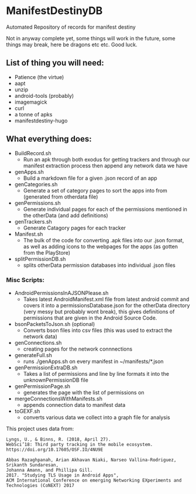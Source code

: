 # ManifestDestinyDB
Automated Repository of records for manifest destiny

Not in anyway complete yet, some things will work in the future, some things may break, here be dragons etc etc. Good luck. 

## List of thing you will need:
- Patience (the virtue)
- aapt
- unzip
- android-tools (probably)
- imagemagick
- curl
- a tonne of apks
- manifestdestiny-hugo

## What everything does:

- BuildRecord.sh
    - Run an apk through both exodus for getting trackers and through our manifest extraction process then append any network data we have
- genApps.sh
    - Build a markdown file for a given .json record of an app
- genCategories.sh
    - Generate a set of category pages to sort the apps into from (generated from otherdata file)
- genPermissions.sh
    - Generate individual pages for each of the permissions mentioned in the otherData (and add definitions)
- genTrackers.sh
    - Generate Catagory pages for each tracker
- Manifest.sh
    - The bulk of the code for converting .apk files into our .json format, as well as adding icons to the webpages for the apps (as gotten from the PlayStore)
- splitPermissionDB.sh
    - splits otherData permission databases into individual .json files

### Misc Scripts:

- AndroidPermissionsInAJSONPlease.sh
    - Takes latest AndroidManifest.xml file from latest android commit and covers it into a permissionsDatabase.json for the otherData directory (very messy but probably wont break), this gives definitions of permissions that are given in the Android Source Code.
- bsonPacketsToJson.sh (optional)
    - Converts bson files into csv files (this was used to extract the network data)
- genConnections.sh
    - creating pages for the network connnections
- generateFull.sh
    - runs ./genApps.sh on every manifest in ~/manifests/*.json
- genPermissionExtraDB.sh
    - Takes a list of permissions and line by line formats it into the unknownPermissionDB file
- genPermissionPage.sh
    - generates the page with the list of permissions on
- mergeConnectionsWithManifests.sh
    - appends connection data to manifest data
- toGEXF.sh
    - converts various data we collect into a graph file for analysis

This project uses data from:

    Lyngs, U., & Binns, R. (2018, April 27). 
    WebSci’18: Third party tracking in the mobile ecosystem. 
    https://doi.org/10.17605/OSF.IO/4NU9E

    Abbas Razaghpanah, Arian Akhavan Niaki, Narseo Vallina-Rodriguez, Srikanth Sundaresan, 
    Johanna Amann, and Phillipa Gill. 
    2017. "Studying TLS Usage in Android Apps", 
    ACM International Conference on emerging Networking EXperiments and Technologies (CoNEXT) 2017
